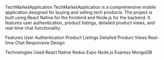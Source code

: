 TechMarketApplication
TechMarketApplication is a comprehensive mobile application designed for buying and selling tech products. The project is built using React Native for the frontend and Node.js for the backend. It features user authentication, product listings, detailed product views, and real-time chat functionality.

Features
User Authentication
Product Listings
Detailed Product Views
Real-time Chat
Responsive Design

Technologies Used
React Native
Redux
Expo
Node.js
Express
MongoDB
